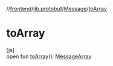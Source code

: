 //[frontend](../../../index.md)/[lib.protobuf](../index.md)/[Message](index.md)/[toArray](to-array.md)

# toArray

[js]\
open fun [toArray](to-array.md)(): [MessageArray](../index.md#-185924924%2FClasslikes%2F2039821458)
